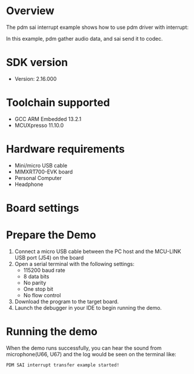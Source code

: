 Overview
========
The pdm sai interrupt example shows how to use pdm driver with interrupt:

In this example, pdm gather audio data, and sai send it to codec.

SDK version
===========
- Version: 2.16.000

Toolchain supported
===================
- GCC ARM Embedded  13.2.1
- MCUXpresso  11.10.0

Hardware requirements
=====================
- Mini/micro USB cable
- MIMXRT700-EVK board
- Personal Computer
- Headphone

Board settings
==============

Prepare the Demo
================
1.  Connect a micro USB cable between the PC host and the MCU-LINK USB port (J54) on the board
2.  Open a serial terminal with the following settings:
    - 115200 baud rate
    - 8 data bits
    - No parity
    - One stop bit
    - No flow control
3.  Download the program to the target board.
4.  Launch the debugger in your IDE to begin running the demo.


Running the demo
================
When the demo runs successfully, you can hear the sound from microphone(U66, U67) and  the log would be seen on the terminal like:
~~~~~~~~~~~~~~~~~~~~~~~~~~~~~~~~~~~
PDM SAI interrupt transfer example started!
~~~~~~~~~~~~~~~~~~~~~~~~~~~~~~~~~~~
